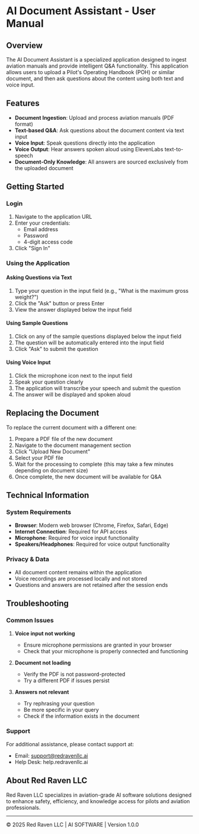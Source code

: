 # AI Document Assistant - User Manual

## Overview

The AI Document Assistant is a specialized application designed to ingest aviation manuals and provide intelligent Q&A functionality. This application allows users to upload a Pilot's Operating Handbook (POH) or similar document, and then ask questions about the content using both text and voice input.

## Features

- **Document Ingestion**: Upload and process aviation manuals (PDF format)
- **Text-based Q&A**: Ask questions about the document content via text input
- **Voice Input**: Speak questions directly into the application
- **Voice Output**: Hear answers spoken aloud using ElevenLabs text-to-speech
- **Document-Only Knowledge**: All answers are sourced exclusively from the uploaded document

## Getting Started

### Login

1. Navigate to the application URL
2. Enter your credentials:
   - Email address
   - Password
   - 4-digit access code
3. Click "Sign In"

### Using the Application

#### Asking Questions via Text

1. Type your question in the input field (e.g., "What is the maximum gross weight?")
2. Click the "Ask" button or press Enter
3. View the answer displayed below the input field

#### Using Sample Questions

1. Click on any of the sample questions displayed below the input field
2. The question will be automatically entered into the input field
3. Click "Ask" to submit the question

#### Using Voice Input

1. Click the microphone icon next to the input field
2. Speak your question clearly
3. The application will transcribe your speech and submit the question
4. The answer will be displayed and spoken aloud

## Replacing the Document

To replace the current document with a different one:

1. Prepare a PDF file of the new document
2. Navigate to the document management section
3. Click "Upload New Document"
4. Select your PDF file
5. Wait for the processing to complete (this may take a few minutes depending on document size)
6. Once complete, the new document will be available for Q&A

## Technical Information

### System Requirements

- **Browser**: Modern web browser (Chrome, Firefox, Safari, Edge)
- **Internet Connection**: Required for API access
- **Microphone**: Required for voice input functionality
- **Speakers/Headphones**: Required for voice output functionality

### Privacy & Data

- All document content remains within the application
- Voice recordings are processed locally and not stored
- Questions and answers are not retained after the session ends

## Troubleshooting

### Common Issues

1. **Voice input not working**
   - Ensure microphone permissions are granted in your browser
   - Check that your microphone is properly connected and functioning

2. **Document not loading**
   - Verify the PDF is not password-protected
   - Try a different PDF if issues persist

3. **Answers not relevant**
   - Try rephrasing your question
   - Be more specific in your query
   - Check if the information exists in the document

### Support

For additional assistance, please contact support at:
- Email: support@redravenllc.ai
- Help Desk: help.redravenllc.ai

## About Red Raven LLC

Red Raven LLC specializes in aviation-grade AI software solutions designed to enhance safety, efficiency, and knowledge access for pilots and aviation professionals.

---

© 2025 Red Raven LLC | AI SOFTWARE | Version 1.0.0

